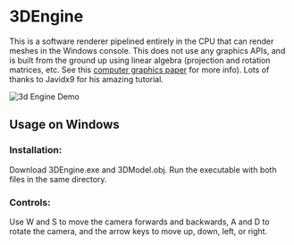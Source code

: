 # 3DEngine
This is a software renderer pipelined entirely in the CPU that can render meshes in the Windows console. This does not use any graphics APIs, and is built from the ground up using linear algebra (projection and rotation matrices, etc. See this [computer graphics paper](https://sites.math.washington.edu/~king/coursedir/m308a01/Projects/m308a01-pdf/yip.pdf) for more info). Lots of thanks to Javidx9 for his amazing tutorial.

 <img align="center" src="https://github.com/MrBoogle/3DEngine/blob/master/3dEngineDemo.gif" alt="3d Engine Demo">
 
 ## Usage on Windows
 
 ### Installation: 
 Download 3DEngine.exe and 3DModel.obj. Run the executable with both files in the same directory. 
 
 ### Controls:
 Use W and S to move the camera forwards and backwards, A and D to rotate the camera, and the arrow keys to move up, down, left, or right.
